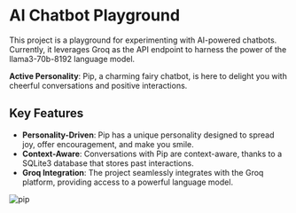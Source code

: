 # AI Chatbot Playground
This project is a playground for experimenting with AI-powered chatbots. Currently, it leverages Groq as the API endpoint to harness the power of the llama3-70b-8192 language model. 

**Active Personality**: Pip, a charming fairy chatbot, is here to delight you with cheerful conversations and positive interactions.

## Key Features

* **Personality-Driven**: Pip has a unique personality designed to spread joy, offer encouragement, and make you smile.
* **Context-Aware**: Conversations with Pip are context-aware, thanks to a SQLite3 database that stores past interactions.
* **Groq Integration**: The project seamlessly integrates with the Groq platform, providing access to a powerful language model.

![pip](https://github.com/erinwolff/aiChatBot/assets/57080166/48da3c8a-ce5e-4b55-ac52-b6da0301cb9f)
